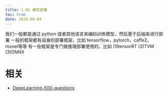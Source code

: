 ```yaml
---
title: 1.01 模型部署
toc: true
date: 2019-09-04
---
```

我们一般都是通过 python 或者其他语言来编码训练模型，然后基于后端来进行部署
一般的框架都有自身的部署框架，比如 tensorflow，pytorch，caffe2，mxnet等等
有一些框架是专门做推理部署使用的，比如
 (1)tensorRT
 (2)TVM
 (3)ONNX





# 相关

- [DeepLearning-500-questions](https://github.com/scutan90/DeepLearning-500-questions)
